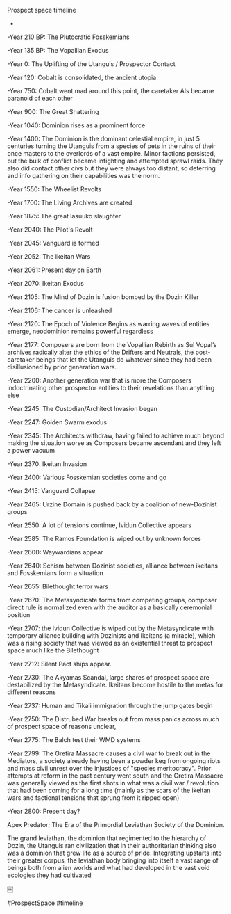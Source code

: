 
Prospect space timeline

-

-Year 210 BP: The Plutocratic Fosskemians

-Year 135 BP: The Vopallian Exodus

-Year 0: The Uplifting of the Utanguis / Prospector Contact

-Year 120: Cobalt is consolidated, the ancient utopia

-Year 750: Cobalt went mad around this point, the caretaker AIs became paranoid of each other

-Year 900: The Great Shattering

-Year 1040: Dominion rises as a prominent force

-Year 1400: The Dominion is the dominant celestial empire, in just 5 centuries turning the Utanguis from a species of pets in the ruins of their once masters to the overlords of a vast empire. Minor factions persisted, but the bulk of conflict became infighting and attempted sprawl raids. They also did contact other civs but they were always too distant, so deterring and info gathering on their capabilities was the norm.

-Year 1550: The Wheelist Revolts

-Year 1700: The Living Archives are created

-Year 1875: The great lasuuko slaughter

-Year 2040: The Pilot's Revolt

-Year 2045: Vanguard is formed

-Year 2052: The Ikeitan Wars

-Year 2061: Present day on Earth

-Year 2070: Ikeitan Exodus

-Year 2105: The Mind of Dozin is fusion bombed by the Dozin Killer

-Year 2106: The cancer is unleashed

-Year 2120: The Epoch of Violence Begins as warring waves of entities emerge, neodominion remains powerful regardless

-Year 2177: Composers are born from the Vopallian Rebirth as Sul Vopal’s archives radically alter the ethics of the Drifters and Neutrals, the post-caretaker beings that let the Utanguis do whatever since they had been disillusioned by prior generation wars.

-Year 2200: Another generation war that is more the Composers indoctrinating other prospector entities to their revelations than anything else

-Year 2245: The Custodian/Architect Invasion began

-Year 2247: Golden Swarm exodus

-Year 2345: The Architects withdraw, having failed to achieve much beyond making the situation worse as Composers became ascendant and they left a power vacuum

-Year 2370: Ikeitan Invasion

-Year 2400: Various Fosskemian societies come and go

-Year 2415: Vanguard Collapse

-Year 2465: Urzine Domain is pushed back by a coalition of new-Dozinist groups

-Year 2550: A lot of tensions continue, Ividun Collective appears

-Year 2585: The Ramos Foundation is wiped out by unknown forces

-Year 2600: Waywardians appear

-Year 2640: Schism between Dozinist societies, alliance between ikeitans and Fosskemians form a situation

-Year 2655: Bilethought terror wars

-Year 2670: The Metasyndicate forms from competing groups, composer direct rule is normalized even with the auditor as a basically ceremonial position

-Year 2707: the Ividun Collective is wiped out by the Metasyndicate with temporary alliance building with Dozinists and Ikeitans (a miracle), which was a rising society that was viewed as an existential threat to prospect space much like the Bilethought

-Year 2712: Silent Pact ships appear.

-Year 2730: The Akyamas Scandal, large shares of prospect space are destabilized by the Metasyndicate. Ikeitans become hostile to the metas for different reasons

-Year 2737: Human and Tikali immigration through the jump gates begin

-Year 2750: The Distrubed War breaks out from mass panics across much of prospect space of reasons unclear,

-Year 2775: The Balch test their WMD systems

-Year 2799: The Gretira Massacre causes a civil war to break out in the Mediators, a society already having been a powder keg from ongoing riots and mass civil unrest over the injustices of "species meritocracy". Prior attempts at reform in the past century went south and the Gretira Massacre was generally viewed as the first shots in what was a civil war / revolution that had been coming for a long time (mainly as the scars of the ikeitan wars and factional tensions that sprung from it ripped open)

-Year 2800: Present day?

Apex Predator; The Era of the Primordial Leviathan Society of the Dominion.

The grand leviathan, the dominion that regimented to the hierarchy of Dozin, the Utanguis ran civilization that in their authoritarian thinking also was a dominion that grew life as a source of pride. Integrating upstarts into their greater corpus, the leviathan body bringing into itself a vast range of beings both from alien worlds and what had developed in the vast void ecologies they had cultivated

￼

#ProspectSpace 
#timeline 